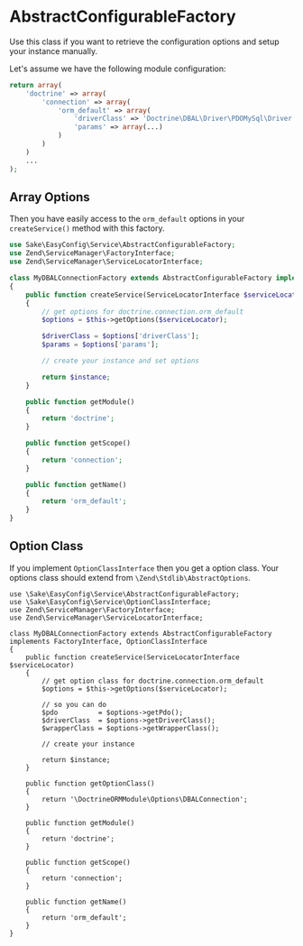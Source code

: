 # AbstractConfigurableFactory

Use this class if you want to retrieve the configuration options and setup your instance manually.

Let's assume we have the following module configuration:

```php
return array(
    'doctrine' => array(
        'connection' => array(
            'orm_default' => array(
                'driverClass' => 'Doctrine\DBAL\Driver\PDOMySql\Driver',
                'params' => array(...)
            )
        )
    )
    ...
);
```

## Array Options
Then you have easily access to the `orm_default` options in your `createService()` method with this factory.

```php
use Sake\EasyConfig\Service\AbstractConfigurableFactory;
use Zend\ServiceManager\FactoryInterface;
use Zend\ServiceManager\ServiceLocatorInterface;

class MyDBALConnectionFactory extends AbstractConfigurableFactory implements FactoryInterface
{
    public function createService(ServiceLocatorInterface $serviceLocator)
    {
        // get options for doctrine.connection.orm_default
        $options = $this->getOptions($serviceLocator);

        $driverClass = $options['driverClass'];
        $params = $options['params'];

        // create your instance and set options

        return $instance;
    }

    public function getModule()
    {
        return 'doctrine';
    }

    public function getScope()
    {
        return 'connection';
    }

    public function getName()
    {
        return 'orm_default';
    }
}
```
## Option Class
If you implement `OptionClassInterface` then you get a option class. Your options class should extend from `\Zend\Stdlib\AbstractOptions`.
```
use \Sake\EasyConfig\Service\AbstractConfigurableFactory;
use \Sake\EasyConfig\Service\OptionClassInterface;
use Zend\ServiceManager\FactoryInterface;
use Zend\ServiceManager\ServiceLocatorInterface;

class MyDBALConnectionFactory extends AbstractConfigurableFactory implements FactoryInterface, OptionClassInterface
{
    public function createService(ServiceLocatorInterface $serviceLocator)
    {
        // get option class for doctrine.connection.orm_default
        $options = $this->getOptions($serviceLocator);

        // so you can do
        $pdo          = $options->getPdo();
        $driverClass  = $options->getDriverClass();
        $wrapperClass = $options->getWrapperClass();

        // create your instance
        
        return $instance;
    }
    
    public function getOptionClass()
    {
        return '\DoctrineORMModule\Options\DBALConnection';
    }

    public function getModule()
    {
        return 'doctrine';
    }

    public function getScope()
    {
        return 'connection';
    }

    public function getName()
    {
        return 'orm_default';
    }     
}
```
